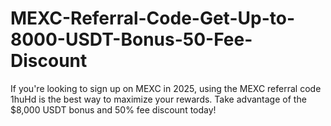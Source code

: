 # MEXC-Referral-Code-Get-Up-to-8000-USDT-Bonus-50-Fee-Discount
If you're looking to sign up on MEXC in 2025, using the MEXC referral code 1huHd is the best way to maximize your rewards. Take advantage of the $8,000 USDT bonus and 50% fee discount today!

